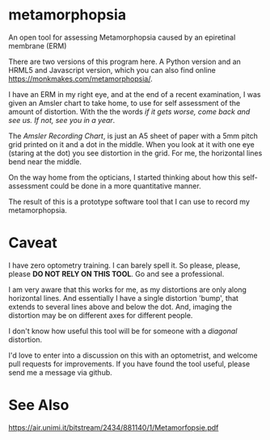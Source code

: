 # metamorphopsia

An open tool for assessing Metamorphopsia caused by an epiretinal membrane (ERM)

There are two versions of this program here. A Python version and an HRML5 and Javascript version, which you can also find online https://monkmakes.com/metamorphopsia/.

I have an ERM in my right eye, and at the end of a recent examination, I was given an Amsler chart to take home, to use for self assessment of the amount of distortion. With the the words *if it gets worse, come back and see us. If not, see you in a year*.

The *Amsler Recording Chart*, is just an A5 sheet of paper with a 5mm pitch grid printed on it and a dot in the middle. When you look at it with one eye (staring at the dot) you see distortion in the grid. For me, the horizontal lines bend near the middle.

On the way home from the opticians, I started thinking about how this self-assessment could be done in a more quantitative manner.

The result of this is a prototype software tool that I can use to record my metamorphopsia. 


# Caveat

I have zero optometry training. I can barely spell it. So please, please, please **DO NOT RELY ON THIS TOOL**. Go and see a professional.

I am very aware that this works for me, as my distortions are only along horizontal lines. And essentially I have a single distortion 'bump', that extends to several lines above and below the dot. And, imaging the distortion may be on different axes for different people.

I don't know how useful this tool will be for someone with a *diagonal* distortion.

I'd love to enter into a discussion on this with an optometrist, and welcome pull requests for improvements. If you have found the tool useful, please send me a message via github.

# See Also

https://air.unimi.it/bitstream/2434/881140/1/Metamorfopsie.pdf